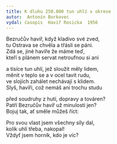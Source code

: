 ```yaml
---
title: K dluhu 250.000 tun uhlí v okrese
autor:  Antonín Borkovec
vydal: časopis  Havíř Rosicka  1956
---
```


Bezručův havíř, když kladivo své zved,  
tu Ostrava se chvěla a třásli se páni.  
Zdá se, jiné havíře že máme teď,  
kteří s plánem servat netroufnou si ani

a tisíce tun uhlí, jež sloužit měly lidem,  
měnit v teplo se a v ocel tavit rudu,  
ve slojích zahálet nechávají s klidem.  
Slyš, havíři, což nemáš ani trochu studu

před soudruhy z hutí, dopravy a továren?   
Patří Bezručův havíř už minulosti jen?   
Bojuj tak, ať směle můžeš říct:

Pro svou vlast jsem všechny síly dal,  
kolik uhlí třeba, nakopal!  
Vždyť jsem horník, kdo je víc?